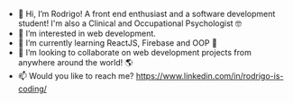 

- 👋 Hi, I’m Rodrigo! A front end enthusiast and a software development student! I'm also a Clinical and Occupational Psychologist 🤓
- 👀 I’m interested in web development.
- 🌱 I’m currently learning ReactJS, Firebase and OOP 💪
- 💞️ I’m looking to collaborate on web development projects from anywhere around the world! 🌎
- 📫 Would you like to reach me? https://www.linkedin.com/in/rodrigo-is-coding/

<!---
rjuarez1903/rjuarez1903 is a ✨ special ✨ repository because its `README.md` (this file) appears on your GitHub profile.
You can click the Preview link to take a look at your changes.
--->
